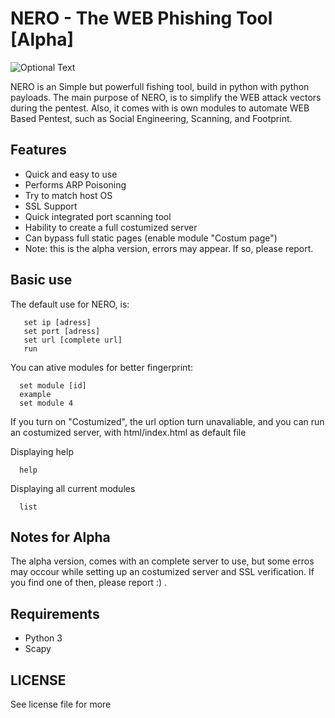 # NERO - The WEB Phishing Tool [Alpha]
![Optional Text](../master/images/alt1.png)

NERO is an Simple but powerfull fishing tool, build in python with python payloads.
The main purpose of NERO, is to simplify the WEB attack vectors during the pentest. Also, it comes with is 
own modules to automate WEB Based Pentest, such as Social Engineering, Scanning, and Footprint.

## Features

* Quick and easy to use
* Performs ARP Poisoning
* Try to match host OS
* SSL Support
* Quick integrated port scanning tool
* Hability to create a full costumized server
* Can bypass full static pages (enable module "Costum page")
* Note: this is the alpha version, errors may appear. If so, please report.

## Basic use

The default use for NERO, is:
```
   set ip [adress]
   set port [adress]
   set url [complete url]
   run
```
You can ative modules for better fingerprint:
```
  set module [id]
  example
  set module 4
```
If you turn on "Costumized", the url option turn unavaliable, and you can run an costumized server, with html/index.html as default file

Displaying help
```
  help
```

Displaying all current modules
```
  list
```

## Notes for Alpha

The alpha version, comes with an complete server to use, but some erros may occour while setting up an costumized server and SSL verification. If you find one of then, please report :) .

## Requirements

* Python 3
* Scapy

## LICENSE

See license file for more
